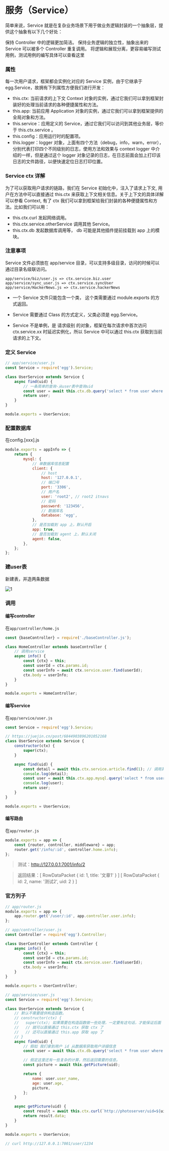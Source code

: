 # 服务（Service）

简单来说，Service 就是在复杂业务场景下用于做业务逻辑封装的一个抽象层，提供这个抽象有以下几个好处：

保持 Controller 中的逻辑更加简洁。 保持业务逻辑的独立性，抽象出来的 Service 可以被多个 Controller 重复调用。 将逻辑和展现分离，更容易编写测试用例，测试用例的编写具体可以查看这里

### 属性

每一次用户请求，框架都会实例化对应的 Service 实例，由于它继承于 egg.Service，故拥有下列属性方便我们进行开发：

- this.ctx: 当前请求的上下文 Context 对象的实例，通过它我们可以拿到框架封装好的处理当前请求的各种便捷属性和方法。
- this.app: 当前应用 Application 对象的实例，通过它我们可以拿到框架提供的全局对象和方法。
- this.service：应用定义的 Service，通过它我们可以访问到其他业务层，等价于 this.ctx.service 。
- this.config：应用运行时的配置项。
- this.logger：logger 对象，上面有四个方法（debug，info，warn，error），分别代表打印四个不同级别的日志，使用方法和效果与 context logger 中介绍的一样，但是通过这个 logger
  对象记录的日志，在日志前面会加上打印该日志的文件路径，以便快速定位日志打印位置。

### Service ctx 详解

为了可以获取用户请求的链路，我们在 Service 初始化中，注入了请求上下文, 用户在方法中可以直接通过 this.ctx 来获取上下文相关信息。关于上下文的具体详解可以参看 Context, 有了 ctx
我们可以拿到框架给我们封装的各种便捷属性和方法。比如我们可以用：

- this.ctx.curl 发起网络调用。
- this.ctx.service.otherService 调用其他 Service。
- this.ctx.db 发起数据库调用等， db 可能是其他插件提前挂载到 app 上的模块。

### 注意事项

Service 文件必须放在 app/service 目录，可以支持多级目录，访问的时候可以通过目录名级联访问。

``` shell
app/service/biz/user.js => ctx.service.biz.user
app/service/sync_user.js => ctx.service.syncUser
app/service/HackerNews.js => ctx.service.hackerNews
```

- 一个 Service 文件只能包含一个类， 这个类需要通过 module.exports 的方式返回。

- Service 需要通过 Class 的方式定义，父类必须是 egg.Service。

- Service 不是单例，是 请求级别 的对象，框架在每次请求中首次访问 ctx.service.xx 时延迟实例化，所以 Service 中可以通过 this.ctx 获取到当前请求的上下文。

### 定义 Service

```js
// app/service/user.js
const Service = require('egg').Service;

class UserService extends Service {
    async find(uid) {
        // 一条简单的查询-从user表中查询uid
        const user = await this.ctx.db.query('select * from user where uid = ?', uid);
        return user;
    }
}

module.exports = UserService;
```

### 配置数据库

在config.[xxx].js

```js
module.exports = appInfo => {
    return {
        mysql: {
            // 单数据库信息配置
            client: {
                // host
                host: '127.0.0.1',
                // 端口号
                port: '3306',
                // 用户名
                user: 'root2', // root2 itnavs
                // 密码
                password: '123456',
                // 数据库名
                database: 'egg',
            },
            // 是否加载到 app 上，默认开启
            app: true,
            // 是否加载到 agent 上，默认关闭
            agent: false,
        },
    };
};
```

### 建user表

新建表，并造两条数据

![1](../../assets/img/1.png)

### 调用

#### 编写controller

在`app/controller/home.js`

```js
const {baseController} = require('./baseController.js');

class HomeController extends baseController {
    // 调用service
    async info() {
        const {ctx} = this;
        const userId = ctx.params.id;
        const userInfo = await ctx.service.user.find(userId);
        ctx.body = userInfo;
    }
}

module.exports = HomeController;
```

#### 编写service

在`app/service/user.js`

```js
const Service = require('egg').Service;

// https://juejin.cn/post/6844903896201052168
class UserService extends Service {
    constructor(ctx) {
        super(ctx);
    }

    async find(uid) {
        const detail = await this.ctx.service.article.find(1); // 调用其他serves
        console.log(detail);
        const user = await this.ctx.app.mysql.query('select * from user where uid = ?', uid);
        console.log(user);
        return user;
    }
}

module.exports = UserService;
```

#### 编写路由

在`app/router.js`

````js
module.exports = app => {
    const {router, controller, middleware} = app;
    router.get('/info/:id', controller.home.info);
};
````

> 测试：http://127.0.0.1:7001/info/2

> 返回结果：[ RowDataPacket { id: 1, title: '文章1' } ] [ RowDataPacket { id: 2, name: '测试2', uid: 2 } ]

### 官方列子

```js
// app/router.js
module.exports = app => {
    app.router.get('/user/:id', app.controller.user.info);
};

// app/controller/user.js
const Controller = require('egg').Controller;

class UserController extends Controller {
    async info() {
        const {ctx} = this;
        const userId = ctx.params.id;
        const userInfo = await ctx.service.user.find(userId);
        ctx.body = userInfo;
    }
}

module.exports = UserController;

// app/service/user.js
const Service = require('egg').Service;

class UserService extends Service {
    // 默认不需要提供构造函数。
    // constructor(ctx) {
    //   super(ctx); 如果需要在构造函数做一些处理，一定要有这句话，才能保证后面 `this.ctx`的使用。
    //   // 就可以直接通过 this.ctx 获取 ctx 了
    //   // 还可以直接通过 this.app 获取 app 了
    // }
    async find(uid) {
        // 假如 我们拿到用户 id 从数据库获取用户详细信息
        const user = await this.ctx.db.query('select * from user where uid = ?', uid);

        // 假定这里还有一些复杂的计算，然后返回需要的信息。
        const picture = await this.getPicture(uid);

        return {
            name: user.user_name,
            age: user.age,
            picture,
        };
    }

    async getPicture(uid) {
        const result = await this.ctx.curl(`http://photoserver/uid=${uid}`, {dataType: 'json'});
        return result.data;
    }
}

module.exports = UserService;

// curl http://127.0.0.1:7001/user/1234
```